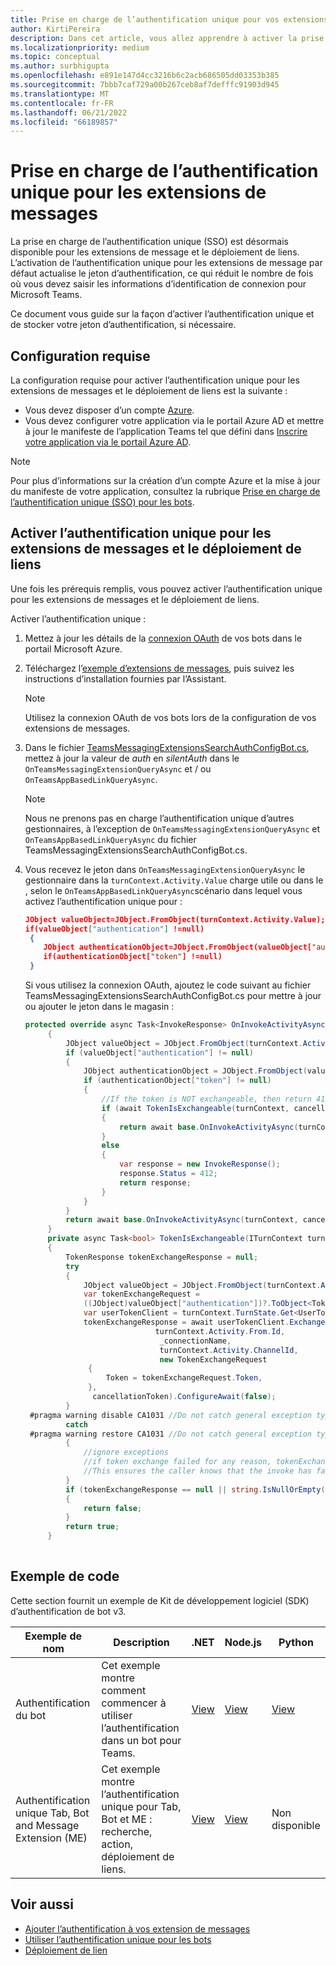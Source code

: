 ```yaml
---
title: Prise en charge de l’authentification unique pour vos extensions de messages
author: KirtiPereira
description: Dans cet article, vous allez apprendre à activer la prise en charge de l’authentification unique (SSO) pour vos extensions de messagerie avec des exemples de code.
ms.localizationpriority: medium
ms.topic: conceptual
ms.author: surbhigupta
ms.openlocfilehash: e891e147d4cc3216b6c2acb686505dd03353b385
ms.sourcegitcommit: 7bbb7caf729a00b267ceb8af7defffc91903d945
ms.translationtype: MT
ms.contentlocale: fr-FR
ms.lasthandoff: 06/21/2022
ms.locfileid: "66189857"
---
```

# <a name="single-sign-on-support-for-message-extensions"></a>Prise en charge de l’authentification unique pour les extensions de messages

La prise en charge de l’authentification unique (SSO) est désormais disponible pour les extensions de message et le déploiement de liens. L’activation de l’authentification unique pour les extensions de message par défaut actualise le jeton d’authentification, ce qui réduit le nombre de fois où vous devez saisir les informations d’identification de connexion pour Microsoft Teams.

Ce document vous guide sur la façon d’activer l’authentification unique et de stocker votre jeton d’authentification, si nécessaire.

## <a name="prerequisites"></a>Configuration requise

La configuration requise pour activer l’authentification unique pour les extensions de messages et le déploiement de liens est la suivante :

* Vous devez disposer d’un compte [Azure](https://azure.microsoft.com/free/).
* Vous devez configurer votre application via le portail Azure AD et mettre à jour le manifeste de l’application Teams tel que défini dans [Inscrire votre application via le portail Azure AD](../../bots/how-to/authentication/auth-aad-sso-bots.md#register-your-app-through-the-azure-ad-portal).

> [!NOTE]
> Pour plus d’informations sur la création d’un compte Azure et la mise à jour du manifeste de votre application, consultez la rubrique [Prise en charge de l’authentification unique (SSO) pour les bots](../../bots/how-to/authentication/auth-aad-sso-bots.md).

## <a name="enable-sso-for-message-extensions-and-link-unfurling"></a>Activer l’authentification unique pour les extensions de messages et le déploiement de liens

Une fois les prérequis remplis, vous pouvez activer l’authentification unique pour les extensions de messages et le déploiement de liens.

Activer l’authentification unique :

1. Mettez à jour les détails de la [connexion OAuth](../../bots/how-to/authentication/auth-aad-sso-bots.md#update-the-azure-portal-with-the-oauth-connection) de vos bots dans le portail Microsoft Azure.
2. Téléchargez l’[exemple d’extensions de messages](https://github.com/microsoft/BotBuilder-Samples/tree/main/samples/csharp_dotnetcore/52.teams-messaging-extensions-search-auth-config), puis suivez les instructions d’installation fournies par l’Assistant.
   > [!NOTE]
   > Utilisez la connexion OAuth de vos bots lors de la configuration de vos extensions de messages.
3. Dans le fichier [TeamsMessagingExtensionsSearchAuthConfigBot.cs](https://github.com/microsoft/BotBuilder-Samples/tree/main/samples/csharp_dotnetcore/52.teams-messaging-extensions-search-auth-config/Bots/TeamsMessagingExtensionsSearchAuthConfigBot.cs), mettez à jour la valeur de *auth* en *silentAuth* dans le `OnTeamsMessagingExtensionQueryAsync` et / ou `OnTeamsAppBasedLinkQueryAsync`.  

    > [!NOTE]
    > Nous ne prenons pas en charge l’authentification unique d’autres gestionnaires, à l’exception de `OnTeamsMessagingExtensionQueryAsync` et `OnTeamsAppBasedLinkQueryAsync` du fichier TeamsMessagingExtensionsSearchAuthConfigBot.cs.

4. Vous recevez le jeton dans `OnTeamsMessagingExtensionQueryAsync` le gestionnaire dans la `turnContext.Activity.Value` charge utile ou dans le , selon le `OnTeamsAppBasedLinkQueryAsync`scénario dans lequel vous activez l’authentification unique pour :

    ```json
    JObject valueObject=JObject.FromObject(turnContext.Activity.Value);
    if(valueObject["authentication"] !=null)
     {
        JObject authenticationObject=JObject.FromObject(valueObject["authentication"]);
        if(authenticationObject["token"] !=null)
     }
    
     ```
  
    Si vous utilisez la connexion OAuth, ajoutez le code suivant au fichier TeamsMessagingExtensionsSearchAuthConfigBot.cs pour mettre à jour ou ajouter le jeton dans le magasin :

   ```C#
   protected override async Task<InvokeResponse> OnInvokeActivityAsync(ITurnContext<IInvokeActivity> turnContext, CancellationToken cancellationToken)
        {
            JObject valueObject = JObject.FromObject(turnContext.Activity.Value);
            if (valueObject["authentication"] != null)
            {
                JObject authenticationObject = JObject.FromObject(valueObject["authentication"]);
                if (authenticationObject["token"] != null)
                {
                    //If the token is NOT exchangeable, then return 412 to require user consent
                    if (await TokenIsExchangeable(turnContext, cancellationToken))
                    {
                        return await base.OnInvokeActivityAsync(turnContext, cancellationToken).ConfigureAwait(false);
                    }
                    else
                    {
                        var response = new InvokeResponse();
                        response.Status = 412;
                        return response;
                    }
                }
            }
            return await base.OnInvokeActivityAsync(turnContext, cancellationToken).ConfigureAwait(false);
        }
        private async Task<bool> TokenIsExchangeable(ITurnContext turnContext, CancellationToken cancellationToken)
        {
            TokenResponse tokenExchangeResponse = null;
            try
            {
                JObject valueObject = JObject.FromObject(turnContext.Activity.Value);
                var tokenExchangeRequest =
                ((JObject)valueObject["authentication"])?.ToObject<TokenExchangeInvokeRequest>();
                var userTokenClient = turnContext.TurnState.Get<UserTokenClient>();
                tokenExchangeResponse = await userTokenClient.ExchangeTokenAsync(
                                turnContext.Activity.From.Id,
                                 _connectionName,
                                 turnContext.Activity.ChannelId,
                                 new TokenExchangeRequest
                 {
                     Token = tokenExchangeRequest.Token,
                 },
                  cancellationToken).ConfigureAwait(false);
            }
    #pragma warning disable CA1031 //Do not catch general exception types (ignoring, see comment below)
            catch
    #pragma warning restore CA1031 //Do not catch general exception types
            {
                //ignore exceptions
                //if token exchange failed for any reason, tokenExchangeResponse above remains null, and a failure invoke response is sent to the caller.
                //This ensures the caller knows that the invoke has failed.
            }
            if (tokenExchangeResponse == null || string.IsNullOrEmpty(tokenExchangeResponse.Token))
            {
                return false;
            }
            return true;
        }
    
    ```

## <a name="code-sample"></a>Exemple de code

Cette section fournit un exemple de Kit de développement logiciel (SDK) d’authentification de bot v3.

| **Exemple de nom** | **Description** | **.NET** | **Node.js** | **Python** |
|---------------|------------|------------|-------------|---------------|
| Authentification du bot | Cet exemple montre comment commencer à utiliser l’authentification dans un bot pour Teams. | [View](https://github.com/microsoft/BotBuilder-Samples/tree/master/samples/csharp_dotnetcore/46.teams-auth) | [View](https://github.com/microsoft/BotBuilder-Samples/tree/master/samples/javascript_nodejs/46.teams-auth) | [View](https://github.com/microsoft/BotBuilder-Samples/tree/main/samples/python/46.teams-auth) |
| Authentification unique Tab, Bot and Message Extension (ME) | Cet exemple montre l’authentification unique pour Tab, Bot et ME : recherche, action, déploiement de liens. |  [View](https://github.com/OfficeDev/Microsoft-Teams-Samples/tree/main/samples/app-sso/csharp) | [View](https://github.com/OfficeDev/Microsoft-Teams-Samples/tree/main/samples/app-sso/nodejs) | Non disponible |

## <a name="see-also"></a>Voir aussi

* [Ajouter l’authentification à vos extension de messages](add-authentication.md)
* [Utiliser l’authentification unique pour les bots](../../bots/how-to/authentication/auth-aad-sso-bots.md)
* [Déploiement de lien](link-unfurling.md)
